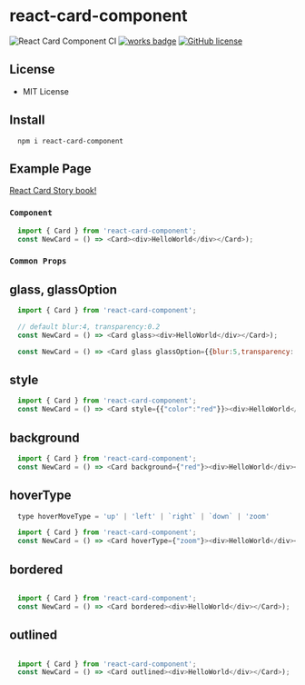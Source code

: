 # react-card-component

![React Card Component CI](https://github.com/joon610/react-card-component/workflows/React%20Card%20Component%20CI/badge.svg)
[![works badge](https://cdn.jsdelivr.net/gh/nikku/works-on-my-machine@v0.2.0/badge.svg)](https://github.com/joon610/react-card-component)
[![GitHub license](https://img.shields.io/badge/license-MIT-lightgrey.svg)](https://github.com/joon610/react-card-component/blob/main/LICENSE)

## License

- MIT License

## Install

```
  npm i react-card-component
```

## Example Page

[React Card Story book!](https://joon610.github.io/react-card-storybook/)

### `Component`

```js
  import { Card } from 'react-card-component';
  const NewCard = () => <Card><div>HelloWorld</div></Card>);
```

### `Common Props`

## glass, glassOption

```js
  import { Card } from 'react-card-component';

  // default blur:4, transparency:0.2
  const NewCard = () => <Card glass><div>HelloWorld</div></Card>);

  const NewCard = () => <Card glass glassOption={{blur:5,transparency: 0.1}}><div>HelloWorld</div></Card>);
```

## style

```js
  import { Card } from 'react-card-component';
  const NewCard = () => <Card style={{"color":"red"}}><div>HelloWorld</div></Card>);
```

## background

```js
  import { Card } from 'react-card-component';
  const NewCard = () => <Card background={"red"}><div>HelloWorld</div></Card>);
```

## hoverType

```js
  type hoverMoveType = 'up' | 'left' | `right` | `down` | 'zoom'

  import { Card } from 'react-card-component';
  const NewCard = () => <Card hoverType={"zoom"}><div>HelloWorld</div></Card>);
```

## bordered

```js

  import { Card } from 'react-card-component';
  const NewCard = () => <Card bordered><div>HelloWorld</div></Card>);
```

## outlined

```js

  import { Card } from 'react-card-component';
  const NewCard = () => <Card outlined><div>HelloWorld</div></Card>);
```
